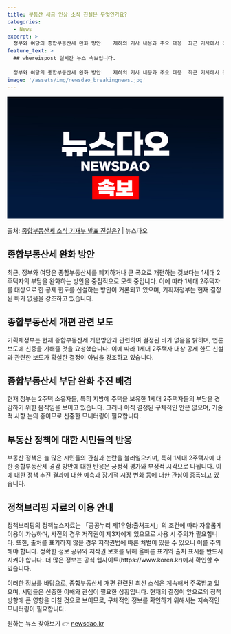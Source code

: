 ```yaml
---
title: 부동산 세금 인상 소식 진실은 무엇인가요?
categories:
  - News
excerpt: >
  정부와 여당의 종합부동산세 완화 방안    제하의 기사 내용과 주요 대응  최근 기사에서 정부와 여당이 종합…
feature_text: >
  ## whereispost 실시간 뉴스 속보입니다.

  정부와 여당의 종합부동산세 완화 방안    제하의 기사 내용과 주요 대응  최근 기사에서 정부와 여당이 종합…
image: '/assets/img/newsdao_breakingnews.jpg'
---
```


![뉴스다오 속보](/assets/img/newsdao_breakingnews.jpg)

<p>출처: <a href="https://newsdao.kr/4718" rel="dofollow">종합부동산세 소식 기재부 발표 진실은?</a> | 뉴스다오</p>

<h2 data-ke-size="size26">종합부동산세 완화 방안</h2>
<p data-ke-size="size16">최근, 정부와 여당은 종합부동산세를 폐지하거나 큰 폭으로 개편하는 것보다는 1세대 2주택자의 부담을 완화하는 방안을 중점적으로 모색 중입니다. 이에 따라 1세대 2주택자를 대상으로 한 공제 한도를 신설하는 방안이 거론되고 있으며, 기획재정부는 현재 결정된 바가 없음을 강조하고 있습니다.</p>

<h2 data-ke-size="size26">종합부동산세 개편 관련 보도</h2>
<p data-ke-size="size16">기획재정부는 현재 종합부동산세 개편방안과 관련하여 결정된 바가 없음을 밝히며, 언론 보도에 신중을 기해줄 것을 요청했습니다. 이에 따라 1세대 2주택자 대상 공제 한도 신설과 관련한 보도가 확실한 결정이 아님을 강조하고 있습니다.</p>

<h2 data-ke-size="size26">종합부동산세 부담 완화 추진 배경</h2>
<p data-ke-size="size16">현재 정부는 2주택 소유자들, 특히 지방에 주택을 보유한 1세대 2주택자들의 부담을 경감하기 위한 움직임을 보이고 있습니다. 그러나 아직 결정된 구체적인 안은 없으며, 기술적 사항 논의 중이므로 신중한 모니터링이 필요합니다.</p>

<h2 data-ke-size="size26">부동산 정책에 대한 시민들의 반응</h2>
<p data-ke-size="size16">부동산 정책은 늘 많은 시민들의 관심과 논란을 불러일으키며, 특히 1세대 2주택자에 대한 종합부동산세 경감 방안에 대한 반응은 긍정적 평가와 부정적 시각으로 나뉩니다. 이에 대한 정책 추진 결과에 대한 예측과 장기적 시장 변화 등에 대한 관심이 증폭되고 있습니다.</p>

<h2 data-ke-size="size26">정책브리핑 자료의 이용 안내</h2>
<p data-ke-size="size16">정책브리핑의 정책뉴스자료는 「공공누리 제1유형:출처표시」의 조건에 따라 자유롭게 이용이 가능하며, 사진의 경우 저작권이 제3자에게 있으므로 사용 시 주의가 필요합니다. 또한, 출처를 표기하지 않을 경우 저작권법에 따른 처벌이 있을 수 있으니 이를 주의해야 합니다. 정확한 정보 공유와 저작권 보호를 위해 올바른 표기와 출처 표시를 반드시 지켜야 합니다. 더 많은 정보는 공식 웹사이트(https://www.korea.kr)에서 확인할 수 있습니다.</p>

이러한 정보를 바탕으로, 종합부동산세 개편 관련된 최신 소식은 계속해서 주목받고 있으며, 시민들은 신중한 이해와 관심이 필요한 상황입니다. 현재의 결정이 앞으로의 정책 방향에 큰 영향을 미칠 것으로 보이므로, 구체적인 정보를 확인하기 위해서는 지속적인 모니터링이 필요합니다. 

원하는 뉴스 찾아보기 👉 <a href="https://newsdao.kr" rel="dofollow">newsdao.kr</a>



